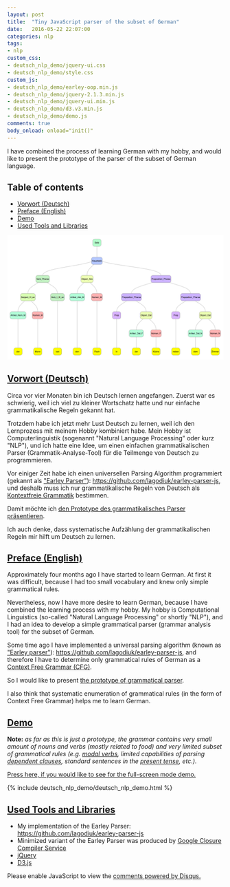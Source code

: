 ```yaml
---
layout: post
title:  "Tiny JavaScript parser of the subset of German"
date:   2016-05-22 22:07:00
categories: nlp
tags:
- nlp
custom_css:
- deutsch_nlp_demo/jquery-ui.css
- deutsch_nlp_demo/style.css
custom_js:
- deutsch_nlp_demo/earley-oop.min.js
- deutsch_nlp_demo/jquery-2.1.3.min.js
- deutsch_nlp_demo/jquery-ui.min.js
- deutsch_nlp_demo/d3.v3.min.js
- deutsch_nlp_demo/demo.js
comments: true
body_onload: onload="init()"
---
```


I have combined the process of learning German with my hobby, and would like to present the prototype of the parser of the subset of German language.

<!--more-->

## Table of contents
* [Vorwort (Deutsch)](#vorwort-deutsch)
* [Preface (English)](#preface-english)
* [Demo](#demo)
* [Used Tools and Libraries](#used-tools-and-libraries)

![Illustration to the problem](/images/deutsch_nlp_demo/tree.png)

## [Vorwort (Deutsch)](#vorwort-deutsch)
Circa vor vier Monaten bin ich Deutsch lernen angefangen. Zuerst war es schwierig, weil ich viel zu kleiner Wortschatz hatte und nur einfache grammatikalische Regeln gekannt hat.

Trotzdem habe ich jetzt mehr Lust Deutsch zu lernen, weil ich den Lernprozess mit meinem Hobby kombiniert habe. Mein Hobby ist Computerlinguistik (sogenannt "Natural Language Processing" oder kurz "NLP"), und ich hatte eine Idee, um einen einfachen grammatikalischen Parser (Grammatik-Analyse-Tool) für die Teilmenge von Deutsch zu programmieren.

Vor einiger Zeit habe ich einen universellen Parsing Algorithm programmiert (gekannt als ["Earley Parser"](https://de.wikipedia.org/wiki/Earley-Algorithmus)): https://github.com/lagodiuk/earley-parser-js, und deshalb muss ich nur grammatikalische Regeln von Deutsch als [Kontextfreie Grammatik](https://de.wikipedia.org/wiki/Kontextfreie_Grammatik) bestimmen.

Damit möchte ich [den Prototype des grammatikalisches Parser präsentieren](#demo).

Ich auch denke, dass systematische Aufzählung der grammatikalischen Regeln mir hilft um Deutsch zu lernen.

## [Preface (English)](#preface-english)
Approximately four months ago I have started to learn German. At first it was difficult, because I had too small vocabulary and knew only simple grammatical rules.

Nevertheless, now I have more desire to learn German, because I have combined the learning process with my hobby. My hobby is Computational Linguistics (so-called "Natural Language Processing" or shortly "NLP"), and I had an idea to develop a simple grammatical parser (grammar analysis tool) for the subset of German.

Some time ago I have implemented a universal parsing algorithm (known as ["Earley parser"](https://en.wikipedia.org/wiki/Earley_parser)): https://github.com/lagodiuk/earley-parser-js, and therefore I have to determine only grammatical rules of German as a [Context Free Grammar (CFG)](https://de.wikipedia.org/wiki/Kontextfreie_Grammatik).

So I would like to present [the prototype of grammatical parser](#demo).

I also think that systematic enumeration of grammatical rules (in the form of Context Free Grammar) helps me to learn German.

## [Demo](#demo)

**Note:** *as far as this is just a prototype, the grammar contains very small amount of nouns and verbs (mostly related to food) and very limited subset of grammatical rules (e.g. [modal verbs](https://de.wikipedia.org/wiki/Modalverb), limited capabilities of parsing [dependent clauses](https://de.wikipedia.org/wiki/Nebensatz), standard sentences in the [present tense](https://de.wikipedia.org/wiki/Pr%C3%A4sens), etc.).*

[Press here, if you would like to see for the full-screen mode demo.](/nlp/deutsch.html)

{% include deutsch_nlp_demo/deutsch_nlp_demo.html %}

## [Used Tools and Libraries](#used-tools-and-libraries)
- My implementation of the Earley Parser: https://github.com/lagodiuk/earley-parser-js
- Minimized variant of the Earley Parser was produced by [Google Closure Compiler Service](https://closure-compiler.appspot.com/home)
- [jQuery](https://jquery.com/)
- [D3.js](https://d3js.org/)

<div id="disqus_thread"></div>
<script>

var disqus_config = function () {
this.page.url = "http://lagodiuk.github.io/nlp/2016/05/23/deutsch_nlp_demo";
this.page.identifier = "deutsch_nlp_demo";
};

(function() { // DON'T EDIT BELOW THIS LINE
var d = document, s = d.createElement('script');

s.src = '//lahodiuk.disqus.com/embed.js';

s.setAttribute('data-timestamp', +new Date());
(d.head || d.body).appendChild(s);
})();
</script>
<noscript>Please enable JavaScript to view the <a href="https://disqus.com/?ref_noscript" rel="nofollow">comments powered by Disqus.</a></noscript>
